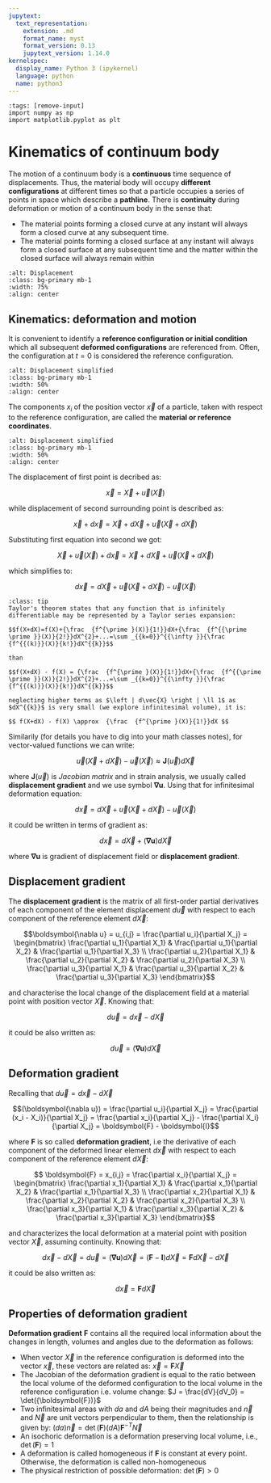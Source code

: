 ```yaml
---
jupytext:
  text_representation:
    extension: .md
    format_name: myst
    format_version: 0.13
    jupytext_version: 1.14.0
kernelspec:
  display_name: Python 3 (ipykernel)
  language: python
  name: python3
---
```


```{code-cell} ipython3
:tags: [remove-input]
import numpy as np
import matplotlib.pyplot as plt
```

# Kinematics of continuum body

The motion of a continuum body is a **continuous** time sequence of displacements. Thus, the material body will occupy **different configurations** at different times so that a particle occupies a series of points in space which describe a **pathline**. There is **continuity** during deformation or motion of a continuum body in the sense that:

- The material points forming a closed curve at any instant will always form a closed curve at any subsequent time.
- The material points forming a closed surface at any instant will always form a closed surface at any subsequent time and the matter within the closed surface will always remain within

```{image} figures/displacement_intro.png
:alt: Displacement
:class: bg-primary mb-1
:width: 75%
:align: center
```

## Kinematics: deformation and motion

It is convenient to identify a **reference configuration or initial condition** which all subsequent **deformed configurations** are
referenced from. Often, the configuration at $t=0$ is considered the reference configuration.

```{image} figures/displacement_simple.png
:alt: Displacement simplified
:class: bg-primary mb-1
:width: 50%
:align: center
```

The components $x_i$ of the position vector $\vec{x}$ of a particle, taken with respect to the reference
configuration, are called the **material or reference coordinates**.

```{image} figures/displacement_simple.png
:alt: Displacement simplified
:class: bg-primary mb-1
:width: 50%
:align: center
```

The displacement of first point is decribed as:

$$\vec{x} = \vec{X} + \vec{u}(\vec{X})$$

while displacement of second surrounding point is described as:

$$\vec{x} + d\vec{x}  = \vec{X} + d\vec{X} + \vec{u}(\vec{X} + d\vec{X})$$

Substituting first equation into second we got:

$$\vec{X} + \vec{u}(\vec{X}) + d\vec{x}  = \vec{X} + d\vec{X} + \vec{u}(\vec{X} + d\vec{X})$$

which simplifies to:

$$ d\vec{x} = d\vec{X} + \vec{u}(\vec{X} + d\vec{X}) - \vec{u}(\vec{X})$$

```{admonition} Taylor's theorem
:class: tip
Taylor's theorem states that any function that is infinitely differentiable may be represented by a Taylor series expansion:

$$f(X+dX)=f(X)+{\frac  {f^{\prime }(X)}{1!}}dX+{\frac  {f^{{\prime \prime }}(X)}{2!}}dX^{2}+...=\sum _{{k=0}}^{{\infty }}{\frac  {f^{{(k)}}(X)}{k!}}dX^{{k}}$$

than 

$$f(X+dX) - f(X) = {\frac  {f^{\prime }(X)}{1!}}dX+{\frac  {f^{{\prime \prime }}(X)}{2!}}dX^{2}+...=\sum _{{k=0}}^{{\infty }}{\frac  {f^{{(k)}}(X)}{k!}}dX^{{k}}$$

neglecting higher terms as $\left | d\vec{X} \right | \ll 1$ as $dX^{{k}}$ is very small (we explore infinitesimal volume), it is:

$$ f(X+dX) - f(X) \approx  {\frac  {f^{\prime }(X)}{1!}}dX $$
```

Similarily (for details you have to dig into your math classes notes), for vector-valued functions we can write:

$$\vec{u}(\vec{X} + d\vec{X}) - \vec{u}(\vec{X}) \approx  \boldsymbol{J}(\vec{u})d\vec{X}$$

where $\boldsymbol{J}(\vec{u})$ is *Jacobian matrix* and in strain analysis, we usually called **displacement gradient** and we use symbol $\boldsymbol{\nabla u}$. Using that for infinitesimal deformation equation:

$$d\vec{x} = d\vec{X} + \vec{u}(\vec{X} + d\vec{X}) - \vec{u}(\vec{X})$$

it could be written in terms of gradient as:

$$d\vec{x} = d\vec{X} + (\boldsymbol{\nabla u})d\vec{X}$$

where $\boldsymbol{\nabla u}$ is gradient of displacement field or **displacement gradient**.

## Displacement gradient

The **displacement gradient** is the matrix of all first-order partial derivatives of each component of the element displacement $d\vec{u}$ with respect to each component of the reference element $d\vec{X}$:

$$\boldsymbol{\nabla u} =  u_{i,j}  =  \frac{\partial u_i}{\partial X_j} =
\begin{bmatrix}
\frac{\partial u_1}{\partial X_1} & \frac{\partial u_1}{\partial X_2} & \frac{\partial u_1}{\partial X_3} \\
\frac{\partial u_2}{\partial X_1} & \frac{\partial u_2}{\partial X_2} & \frac{\partial u_2}{\partial X_3} \\
\frac{\partial u_3}{\partial X_1} & \frac{\partial u_3}{\partial X_2} & \frac{\partial u_3}{\partial X_3}
\end{bmatrix}$$

and characterise the local change of the displacement field at a material point with position vector $\vec{X}$. Knowing that:

$$d\vec{u} = d\vec{x} - d\vec{X}$$

it could be also written as:

$$d\vec{u} = (\boldsymbol{\nabla u})d\vec{X}$$


## Deformation gradient

Recalling that $d\vec{u} = d\vec{x} - d\vec{X}$

$$(\boldsymbol{\nabla u}) = \frac{\partial u_i}{\partial X_j} = \frac{\partial (x_i - X_i)}{\partial X_j} = \frac{\partial x_i}{\partial X_j} - \frac{\partial X_i}{\partial X_j} = \boldsymbol{F} - \boldsymbol{I}$$

where $\boldsymbol{F}$ is so called **deformation gradient**, i.e the derivative of each component of the deformed linear element $d\vec{x}$ with respect to each component of the reference element $d\vec{X}$:

$$ \boldsymbol{F} =  x_{i,j}  =  \frac{\partial x_i}{\partial X_j} =
\begin{bmatrix}
\frac{\partial x_1}{\partial X_1} & \frac{\partial x_1}{\partial X_2} & \frac{\partial x_1}{\partial X_3} \\
\frac{\partial x_2}{\partial X_1} & \frac{\partial x_2}{\partial X_2} & \frac{\partial x_2}{\partial X_3} \\
\frac{\partial x_3}{\partial X_1} & \frac{\partial x_3}{\partial X_2} & \frac{\partial x_3}{\partial X_3}
\end{bmatrix}$$

and characterizes the local deformation at a material point with position vector $\vec{X}$, assuming continuity. Knowing that:

$$d\vec{x} - d\vec{X} = d\vec{u} = (\boldsymbol{\nabla u})d\vec{X} = (\boldsymbol{F} - \boldsymbol{I})d\vec{X} = \boldsymbol{F}d\vec{X} - d\vec{X}$$

it could be also written as:

$$d\vec{x} = \boldsymbol{F}d\vec{X}$$

## Properties of deformation gradient

**Deformation gradient** $\boldsymbol{F}$ contains all the required local information about the changes in length, volumes and angles due to the deformation as follows:

- When vector $\vec{X}$ in the reference configuration is deformed into the vector $\vec{x}$, these vectors are related as: $\vec{x} = \boldsymbol{F}\vec{X}$
- The Jacobian of the deformation gradient is equal to the ratio between the local volume of the deformed configuration to the local volume in the reference configuration i.e. volume change: $J = \frac{dV}{dV_0} = \det({\boldsymbol{F})}$
- Two infinitesimal areas with $da$ and $dA$ being their magnitudes and $\vec{n}$ and $\vec{N}$ are unit vectors perpendicular to them, then the relationship is given by: $(da)\vec{n} = \det(\boldsymbol{F})(dA)\boldsymbol{F}^{-T}\vec{N}$
- An isochoric deformation is a deformation preserving local volume, i.e., $\det({\boldsymbol{F}})=1$
- A deformation is called homogeneous if $\boldsymbol{F}$ is constant at every point. Otherwise, the deformation is called non-homogeneous
- The physical restriction of possible deformation: $\det({\boldsymbol{F}}) > 0$

